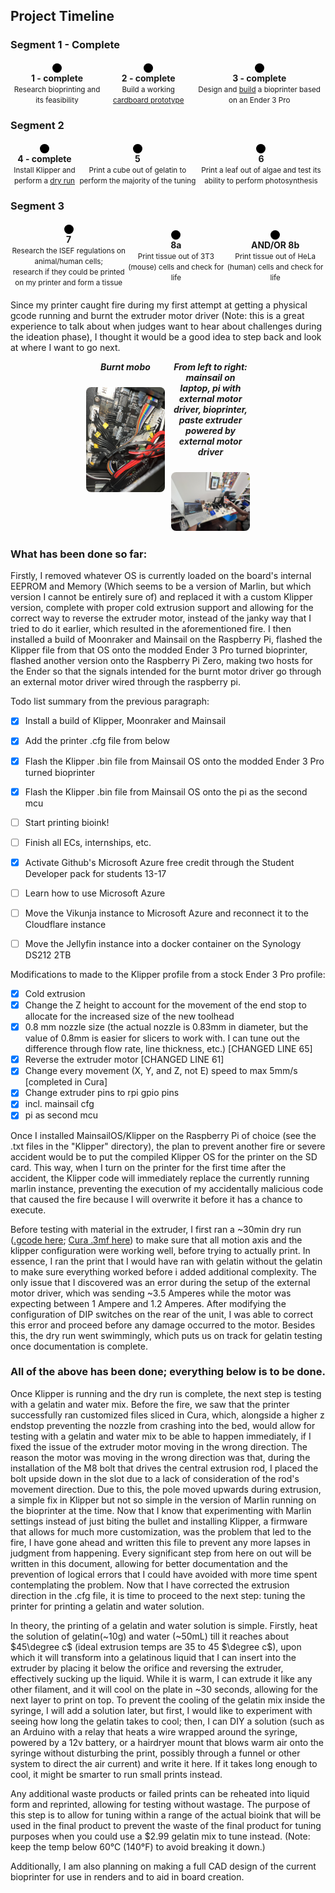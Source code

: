 <h2>Project Timeline</h2>
<h3>Segment 1 - Complete</h3>
<div style="display: flex; align-items: center; justify-content: space-between; margin: 20px 0;">
  <div style="text-align: center;">
    <div style="width: 15px; height: 15px; background: black; border-radius: 50%; margin: auto;"></div>
    <div><strong>1 - complete</strong><br><small>Research bioprinting and its feasibility</small></div>
  </div>
  <div style="flex: 1; height: 2px; background: black;"></div>
  <div style="text-align: center;">
    <div style="width: 15px; height: 15px; background: black; border-radius: 50%; margin: auto;"></div>
    <div><strong>2 - complete</strong><br><small>Build a working <a href="media/aerial_view_cardboard_prototype_FINAL(1).JPEG">cardboard prototype</a></small></div>
  </div>
  <div style="flex: 1; height: 2px; background: black;"></div>
  <div style="text-align: center;">
    <div style="width: 15px; height: 15px; background: black; border-radius: 50%; margin: auto;"></div>
    <div><strong>3 - complete</strong><br><small>Design and <a href="media/post_ender_mod_documentation (1).JPEG">build</a> a bioprinter based on an Ender 3 Pro</small></div>
  </div>
</div>
<h3>Segment 2</h3>
<div style="display: flex; align-items: center; justify-content: space-between; margin: 20px 0;">
  <div style="text-align: center;">
    <div style="width: 15px; height: 15px; background: black; border-radius: 50%; margin: auto;"></div>
    <div><strong>4 - complete</strong><br><small>Install Klipper and perform a <a href="">dry run</a></small></div>
  </div>
  <div style="flex: 1; height: 2px; background: black;"></div>
  <div style="text-align: center;">
    <div style="width: 15px; height: 15px; background: black; border-radius: 50%; margin: auto;"></div>
    <div><strong>5</strong><br><small>Print a cube out of gelatin to perform the majority of the tuning</small></div>
  </div>
  <div style="flex: 1; height: 2px; background: black;"></div>
  <div style="text-align: center;">
    <div style="width: 15px; height: 15px; background: black; border-radius: 50%; margin: auto;"></div>
    <div><strong>6</strong><br><small>Print a leaf out of algae and test its ability to perform photosynthesis</small></div>
  </div>
</div>
<h3>Segment 3</h3>
<div style="display: flex; align-items: center; justify-content: space-between; margin: 20px 0;">
  <div style="text-align: center;">
    <div style="width: 15px; height: 15px; background: black; border-radius: 50%; margin: auto;"></div>
    <div><strong>7</strong><br><small>Research the ISEF regulations on animal/human cells;<br> research if they could be printed on my printer and form a tissue</small></div>
  </div>
  <div style="flex: 1; height: 2px; background: black;"></div>
  <div style="text-align: center;">
    <div style="width: 15px; height: 15px; background: black; border-radius: 50%; margin: auto;"></div>
    <div><strong>8a</strong><br><small>Print tissue out of 3T3 (mouse) cells and check for life</small></div>
  </div>
  <div style="flex: 1; height: 2px; background: black;"></div>
  <div style="text-align: center;">
    <div style="width: 15px; height: 15px; background: black; border-radius: 50%; margin: auto;"></div>
    <div><strong>AND/OR 8b</strong><br><small>Print tissue out of HeLa (human) cells and check for life</small></div>
  </div>
</div>

Since my printer caught fire during my first attempt at getting a physical gcode running and burnt the extruder motor driver (Note: this is a great experience to talk about when judges want to hear about challenges during the ideation phase), I thought it would be a good idea to step back and look at where I want to go next.

<div style="display: flex; gap: 2%; justify-content: center; align-items: flex-start; margin-bottom: 24px;">
    <div style="flex: 0 0 25%; max-width: 25%; text-align: center;">
        <h5 style="margin-top: 0;">Burnt mobo</h3>
        <img src="media/burnt_mobo.JPEG" alt="burnt mobo" style="width: 100%; height: auto; border-radius: 8px;">
    </div>
    <div style="flex: 0 0 25%; max-width: 25%; text-align: center;">
        <h5 style="margin-top: 0;">From left to right: mainsail on laptop, pi with external motor driver, bioprinter, paste extruder powered by external motor driver</h3>
        <img src="media/pi_with_external_motor_driver.JPEG" alt="aerial shot" style="width: 100%; height: auto; border-radius: 8px;">
    </div>
</div>

### What has been done so far:

Firstly, I removed whatever OS is currently loaded on the board's internal EEPROM and Memory (Which seems to be a version of Marlin, but which version I cannot be entirely sure of) and replaced it with a custom Klipper version, complete with proper cold extrusion support and allowing for the correct way to reverse the extruder motor, instead of the janky way that I tried to do it earlier, which resulted in the aforementioned fire. I then installed a build of Moonraker and Mainsail on the Raspberry Pi, flashed the Klipper file from that OS onto the modded Ender 3 Pro turned bioprinter, flashed another version onto the Raspberry Pi Zero, making two hosts for the Ender so that the signals intended for the burnt motor driver go through an external motor driver wired through the raspberry pi.

Todo list summary from the previous paragraph:

- [x] Install a build of Klipper, Moonraker and Mainsail
- [x] Add the printer .cfg file from below
- [x] Flash the Klipper .bin file from Mainsail OS onto the modded Ender 3 Pro turned bioprinter
- [x] Flash the Klipper .bin file from Mainsail OS onto the pi as the second mcu
- [ ] Start printing bioink!
- [ ] Finish all ECs, internships, etc.
- [x] Activate Github's Microsoft Azure free credit through the Student Developer pack for students 13-17
- [ ] Learn how to use Microsoft Azure
- [ ] Move the Vikunja instance to Microsoft Azure and reconnect it to the Cloudflare instance
- [ ] Move the Jellyfin instance into a docker container on the Synology DS212 2TB


Modifications to made to the Klipper profile from a stock Ender 3 Pro profile:

- [x] Cold extrusion
- [x] Change the Z height to account for the movement of the end stop to allocate for the increased size of the new toolhead
- [x] 0.8 mm nozzle size (the actual nozzle is 0.83mm in diameter, but the value of 0.8mm is easier for slicers to work with. I can tune out the difference through flow rate, line thickness, etc.) [CHANGED LINE 65]
- [x] Reverse the extruder motor [CHANGED LINE 61]
- [x] Change every movement (X, Y, and Z, not E) speed to max 5mm/s [completed in Cura]
- [x] Change extruder pins to rpi gpio pins
- [x] incl. mainsail cfg
- [x] pi as second mcu

Once I installed MainsailOS/Klipper on the Raspberry Pi of choice (see the .txt files in the "Klipper" directory), the plan to prevent another fire or severe accident would be to put the compiled Klipper OS for the printer on the SD card. This way, when I turn on the printer for the first time after the accident, the Klipper code will immediately replace the currently running marlin instance, preventing the execution of my accidentally malicious code that caused the fire because I will overwrite it before it has a chance to execute.

Before testing with material in the extruder, I first ran a ~30min dry run ([.gcode here](Klipper/cube_sliced_bioprinter.gcode); [Cura .3mf here](Klipper/cube_sliced_bioprinter.3mf)) to make sure that all motion axis and the klipper configuration were working well, before trying to actually print. In essence, I ran the print that I would have ran with gelatin without the gelatin to make sure everything worked before i added additional complexity. The only issue that I discovered was an error during the setup of the external motor driver, which was sending ~3.5 Amperes while the motor was expecting between 1 Ampere and 1.2 Amperes. After modifying the configuration of DIP switches on the rear of the unit, I was able to correct this error and proceed before any damage occurred to the motor. Besides this, the dry run went swimmingly, which puts us on track for gelatin testing once documentation is complete.

### All of the above has been done; everything below is to be done.

Once Klipper is running and the dry run is complete, the next step is testing with a gelatin and water mix. Before the fire, we saw that the printer successfully ran customized files sliced in Cura, which, alongside a higher z endstop preventing the nozzle from crashing into the bed, would allow for testing with a gelatin and water mix to be able to happen immediately, if I fixed the issue of the extruder motor moving in the wrong direction. The reason the motor was moving in the wrong direction was that, during the installation of the M8 bolt that drives the central extrusion rod, I placed the bolt upside down in the slot due to a lack of consideration of the rod's movement direction. Due to this, the pole moved upwards during extrusion, a simple fix in Klipper but not so simple in the version of Marlin running on the bioprinter at the time. Now that I know that experimenting with Marlin settings instead of just biting the bullet and installing Klipper, a firmware that allows for much more customization, was the problem that led to the fire, I have gone ahead and written this file to prevent any more lapses in judgment from happening. Every significant step from here on out will be written in this document, allowing for better documentation and the prevention of logical errors that I could have avoided with more time spent contemplating the problem. Now that I have corrected the extrusion direction in the .cfg file, it is time to proceed to the next step: tuning the printer for printing a gelatin and water solution.

In theory, the printing of a gelatin and water solution is simple. Firstly, heat the solution of gelatin(~10g) and water (~50mL) till it reaches about $45\degree c$ (ideal extrusion temps are 35 to 45 $\degree c$), upon which it will transform into a gelatinous liquid that I can insert into the extruder by placing it below the orifice and reversing the extruder, effectively sucking up the liquid. While it is warm, I can extrude it like any other filament, and it will cool on the plate in ~30 seconds, allowing for the next layer to print on top. To prevent the cooling of the gelatin mix inside the syringe, I will add a solution later, but first, I would like to experiment with seeing how long the gelatin takes to cool; then, I can DIY a solution (such as an Arduino with a relay that heats a wire wrapped around the syringe, powered by a 12v battery, or a hairdryer mount that blows warm air onto the syringe without disturbing the print, possibly through a funnel or other system to direct the air current) and write it here. If it takes long enough to cool, it might be smarter to run small prints instead.  

Any additional waste products or failed prints can be reheated into liquid form and reprinted, allowing for testing without wastage. The purpose of this step is to allow for tuning within a range of the actual bioink that will be used in the final product to prevent the waste of the final product for tuning purposes when you could use a $2.99 gelatin mix to tune instead. (Note: keep the temp below 60°C (140°F) to avoid breaking it down.)

Additionally, I am also planning on making a full CAD design of the current bioprinter for use in renders and to aid in board creation. 
